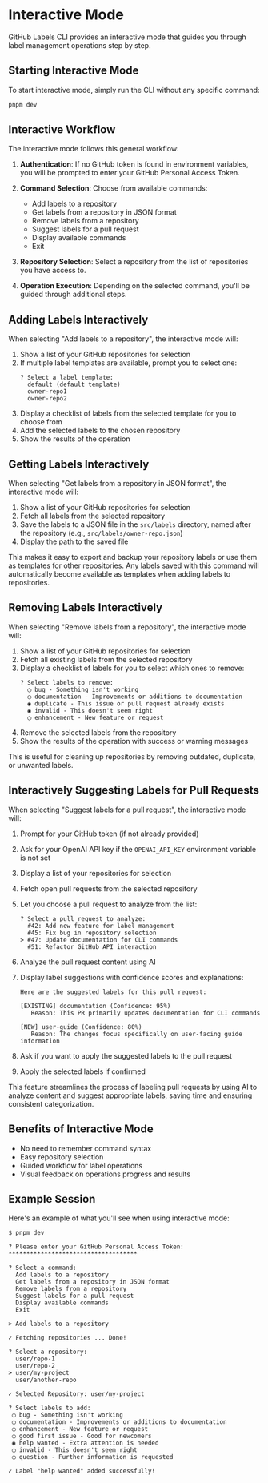 # Interactive Mode

GitHub Labels CLI provides an interactive mode that guides you through label management operations step by step.

## Starting Interactive Mode

To start interactive mode, simply run the CLI without any specific command:

```bash
pnpm dev
```

## Interactive Workflow

The interactive mode follows this general workflow:

1. **Authentication**: If no GitHub token is found in environment variables, you will be prompted to enter your GitHub Personal Access Token.

2. **Command Selection**: Choose from available commands:

   - Add labels to a repository
   - Get labels from a repository in JSON format
   - Remove labels from a repository
   - Suggest labels for a pull request
   - Display available commands
   - Exit

3. **Repository Selection**: Select a repository from the list of repositories you have access to.

4. **Operation Execution**: Depending on the selected command, you'll be guided through additional steps.

## Adding Labels Interactively

When selecting "Add labels to a repository", the interactive mode will:

1. Show a list of your GitHub repositories for selection
2. If multiple label templates are available, prompt you to select one:
   ```
   ? Select a label template:
     default (default template)
     owner-repo1
     owner-repo2
   ```
3. Display a checklist of labels from the selected template for you to choose from
4. Add the selected labels to the chosen repository
5. Show the results of the operation

## Getting Labels Interactively

When selecting "Get labels from a repository in JSON format", the interactive mode will:

1. Show a list of your GitHub repositories for selection
2. Fetch all labels from the selected repository
3. Save the labels to a JSON file in the `src/labels` directory, named after the repository (e.g., `src/labels/owner-repo.json`)
4. Display the path to the saved file

This makes it easy to export and backup your repository labels or use them as templates for other repositories. Any labels saved with this command will automatically become available as templates when adding labels to repositories.

## Removing Labels Interactively

When selecting "Remove labels from a repository", the interactive mode will:

1. Show a list of your GitHub repositories for selection
2. Fetch all existing labels from the selected repository
3. Display a checklist of labels for you to select which ones to remove:
   ```
   ? Select labels to remove:
     ◯ bug - Something isn't working
     ◯ documentation - Improvements or additions to documentation
     ◉ duplicate - This issue or pull request already exists
     ◉ invalid - This doesn't seem right
     ◯ enhancement - New feature or request
   ```
4. Remove the selected labels from the repository
5. Show the results of the operation with success or warning messages

This is useful for cleaning up repositories by removing outdated, duplicate, or unwanted labels.

## Interactively Suggesting Labels for Pull Requests

When selecting "Suggest labels for a pull request", the interactive mode will:

1. Prompt for your GitHub token (if not already provided)
2. Ask for your OpenAI API key if the `OPENAI_API_KEY` environment variable is not set
3. Display a list of your repositories for selection
4. Fetch open pull requests from the selected repository
5. Let you choose a pull request to analyze from the list:
   ```
   ? Select a pull request to analyze:
     #42: Add new feature for label management
     #45: Fix bug in repository selection
   > #47: Update documentation for CLI commands
     #51: Refactor GitHub API interaction
   ```
6. Analyze the pull request content using AI
7. Display label suggestions with confidence scores and explanations:

   ```
   Here are the suggested labels for this pull request:

   [EXISTING] documentation (Confidence: 95%)
      Reason: This PR primarily updates documentation for CLI commands

   [NEW] user-guide (Confidence: 80%)
      Reason: The changes focus specifically on user-facing guide information
   ```

8. Ask if you want to apply the suggested labels to the pull request
9. Apply the selected labels if confirmed

This feature streamlines the process of labeling pull requests by using AI to analyze content and suggest appropriate labels, saving time and ensuring consistent categorization.

## Benefits of Interactive Mode

- No need to remember command syntax
- Easy repository selection
- Guided workflow for label operations
- Visual feedback on operations progress and results

## Example Session

Here's an example of what you'll see when using interactive mode:

```
$ pnpm dev

? Please enter your GitHub Personal Access Token: ************************************

? Select a command:
  Add labels to a repository
  Get labels from a repository in JSON format
  Remove labels from a repository
  Suggest labels for a pull request
  Display available commands
  Exit

> Add labels to a repository

✓ Fetching repositories ... Done!

? Select a repository:
  user/repo-1
  user/repo-2
> user/my-project
  user/another-repo

✓ Selected Repository: user/my-project

? Select labels to add:
 ◯ bug - Something isn't working
 ◯ documentation - Improvements or additions to documentation
 ◯ enhancement - New feature or request
 ◯ good first issue - Good for newcomers
 ◉ help wanted - Extra attention is needed
 ◯ invalid - This doesn't seem right
 ◯ question - Further information is requested

✓ Label "help wanted" added successfully!
```

